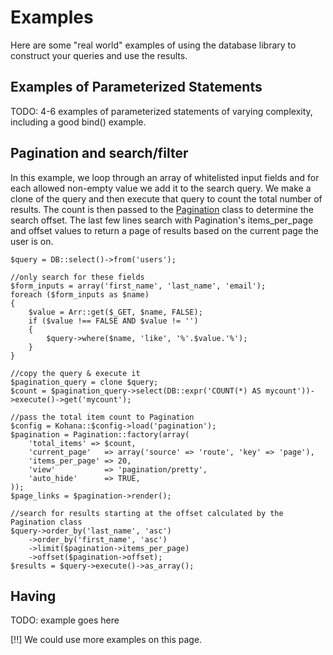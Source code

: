 # Examples

Here are some "real world" examples of using the database library to construct your queries and use the results.

## Examples of Parameterized Statements

TODO: 4-6 examples of parameterized statements of varying complexity, including a good bind() example.

## Pagination and search/filter

In this example, we loop through an array of whitelisted input fields and for each allowed non-empty value we add it to the search query. We make a clone of the query and then execute that query to count the total number of results. The count is then passed to the [Pagination](../pagination) class to determine the search offset. The last few lines search with Pagination's items_per_page and offset values to return a page of results based on the current page the user is on.

	$query = DB::select()->from('users');
	
	//only search for these fields
	$form_inputs = array('first_name', 'last_name', 'email');
	foreach ($form_inputs as $name) 
	{
		$value = Arr::get($_GET, $name, FALSE);
		if ($value !== FALSE AND $value != '')
		{
			$query->where($name, 'like', '%'.$value.'%');
		}
	}
	
	//copy the query & execute it
	$pagination_query = clone $query;
	$count = $pagination_query->select(DB::expr('COUNT(*) AS mycount'))->execute()->get('mycount');
	
	//pass the total item count to Pagination
	$config = Kohana::$config->load('pagination');
	$pagination = Pagination::factory(array(
		'total_items' => $count,
		'current_page'   => array('source' => 'route', 'key' => 'page'), 
		'items_per_page' => 20,
		'view'           => 'pagination/pretty',
		'auto_hide'      => TRUE,
	));
	$page_links = $pagination->render();
	
	//search for results starting at the offset calculated by the Pagination class
	$query->order_by('last_name', 'asc')
		->order_by('first_name', 'asc')
		->limit($pagination->items_per_page)
		->offset($pagination->offset);
	$results = $query->execute()->as_array();

## Having

TODO: example goes here

[!!]  We could use more examples on this page. 
